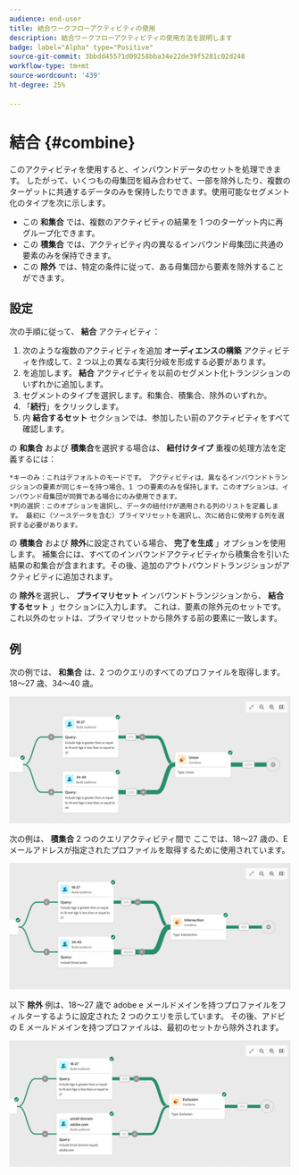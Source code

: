 ```yaml
---
audience: end-user
title: 結合ワークフローアクティビティの使用
description: 結合ワークフローアクティビティの使用方法を説明します
badge: label="Alpha" type="Positive"
source-git-commit: 3bbdd45571d09258bba34e22de39f5281c02d248
workflow-type: tm+mt
source-wordcount: '439'
ht-degree: 25%

---
```



# 結合 {#combine}

このアクティビティを使用すると、インバウンドデータのセットを処理できます。 したがって、いくつもの母集団を組み合わせて、一部を除外したり、複数のターゲットに共通するデータのみを保持したりできます。使用可能なセグメント化のタイプを次に示します。

<!--
The **Combine** activity can be placed after any other activity, but not at the beginning of the workflow. Any activity can be placed after the **Combine**.
-->

* この **和集合** では、複数のアクティビティの結果を 1 つのターゲット内に再グループ化できます。
* この **積集合** では、アクティビティ内の異なるインバウンド母集団に共通の要素のみを保持できます。
* この **除外** では、特定の条件に従って、ある母集団から要素を除外することができます。

## 設定

次の手順に従って、 **結合** アクティビティ：

1. 次のような複数のアクティビティを追加 **オーディエンスの構築** アクティビティを作成して、2 つ以上の異なる実行分岐を形成する必要があります。
1. を追加します。 **結合** アクティビティを以前のセグメント化トランジションのいずれかに追加します。
1. セグメントのタイプを選択します。和集合、積集合、除外のいずれか。
1. 「**続行**」をクリックします。
1. 内 **結合するセット** セクションでは、参加したい前のアクティビティをすべて確認します。

の **和集合** および **積集合**&#x200B;を選択する場合は、 **紐付けタイプ** 重複の処理方法を定義するには：

    *キーのみ：これはデフォルトのモードです。 アクティビティは、異なるインバウンドトランジションの要素が同じキーを持つ場合、1 つの要素のみを保持します。このオプションは、インバウンド母集団が同質である場合にのみ使用できます。
    *列の選択：このオプションを選択し、データの紐付けが適用される列のリストを定義します。 最初に（ソースデータを含む）プライマリセットを選択し、次に結合に使用する列を選択する必要があります。

の **積集合** および **除外**&#x200B;に設定されている場合、 **完了を生成** 」オプションを使用します。 補集合には、すべてのインバウンドアクティビティから積集合を引いた結果の和集合が含まれます。その後、追加のアウトバウンドトランジションがアクティビティに追加されます。

の **除外**&#x200B;を選択し、 **プライマリセット** インバウンドトランジションから、 **結合するセット** 」セクションに入力します。 これは、要素の除外元のセットです。これ以外のセットは、プライマリセットから除外する前の要素に一致します。

## 例

次の例では、 **和集合** は、2 つのクエリのすべてのプロファイルを取得します。18～27 歳、34～40 歳。

![](../assets/workflow-union-example.png)

次の例は、 **積集合** 2 つのクエリアクティビティ間で ここでは、18～27 歳の、E メールアドレスが指定されたプロファイルを取得するために使用されています。

![](../assets/workflow-intersection-example.png)

以下 **除外** 例は、18～27 歳で adobe e メールドメインを持つプロファイルをフィルターするように設定された 2 つのクエリを示しています。 その後、アドビの E メールドメインを持つプロファイルは、最初のセットから除外されます。

![](../assets/workflow-exclusion-example.png)





